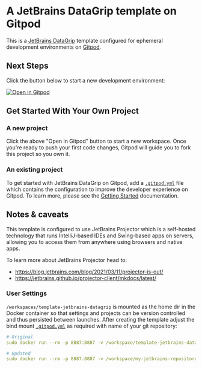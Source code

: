 # A JetBrains DataGrip template on Gitpod

This is a [JetBrains DataGrip](https://www.jetbrains.com/datagrip/) template configured for ephemeral development environments on [Gitpod](https://www.gitpod.io/).

## Next Steps

Click the button below to start a new development environment:

[![Open in Gitpod](https://gitpod.io/button/open-in-gitpod.svg)](https://gitpod.io/#https://github.com/gitpod-io/template-jetbrains-datagrip)

## Get Started With Your Own Project

### A new project

Click the above "Open in Gitpod" button to start a new workspace. Once you're ready to push your first code changes, Gitpod will guide you to fork this project so you own it.

### An existing project

To get started with JetBrains DataGrip on Gitpod, add a [`.gitpod.yml`](./.gitpod.yml) file which contains the configuration to improve the developer experience on Gitpod. To learn more, please see the [Getting Started](https://www.gitpod.io/docs/getting-started) documentation.

## Notes & caveats

This template is configured to use JetBrains Projector which is a self-hosted technology that runs IntelliJ-based IDEs and Swing-based apps on servers, allowing you to access them from anywhere using browsers and native apps. 

To learn more about JetBrains Projector head to:

- https://blog.jetbrains.com/blog/2021/03/11/projector-is-out/
- https://jetbrains.github.io/projector-client/mkdocs/latest/

### User Settings

`/workspaces/template-jetbrains-datagrip` is mounted as the home dir in the Docker container so that settings and projects can be version controlled and thus persisted between launches. After creating the template adjust the bind mount [`.gitpod.yml`](./.gitpod.yml) as required with name of your git repository:


```yml
# Original
sudo docker run --rm -p 8887:8887 -v /workspace/template-jetbrains-datagrip/.jetbrains:/home/projector-user 

# Updated
sudo docker run --rm -p 8887:8887 -v /workspace/my-jetbrains-repository/.jetbrains:/home/projector-user 
```
